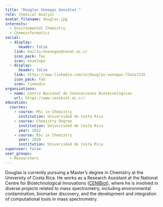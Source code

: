 ```yaml
---
title: "Douglas Venegas González "
role: Chemical Analyst
avatar_filename: douglas.jpg
interests:
  - Environmental Chemistry
  - Chemoinformatics
social:
  - display:
      header: false
    link: mailto:dvenegas@cenat.ac.cr
    icon_pack: fas
    icon: envelope
  - display:
      header: false
    link: https://www.linkedin.com/in/douglas-venegas-73a2a7215
    icon_pack: fab
    icon: linkedin
organizations:
  - name: Centro Nacional de Innovaciones Biotecnológicas
    url: https://www.cenibiot.ac.cr/
education:
  courses:
    - course: MSc in Chemistry
      institution: Universidad de Costa Rica
    - course: Chemistry Degree
      institution: Universidad de Costa Rica
      year: 2022
    - course: BSc in Chemistry
      year: 2020
      institution: Universidad de Costa Rica
superuser: false
user_groups:
  - Researchers
---
```

Douglas is currently pursuing a Master’s degree in Chemistry at the University of Costa Rica. He works as a Research Assistant at the National Centre for Biotechnological Innovations ([CENIBiot](https://www.cenibiot.ac.cr/en/)), where he is involved in diverse projects related to mass spectrometry, including environmental contamination, biomarker discovery, and the development and integration of computational tools in mass spectrometry.
